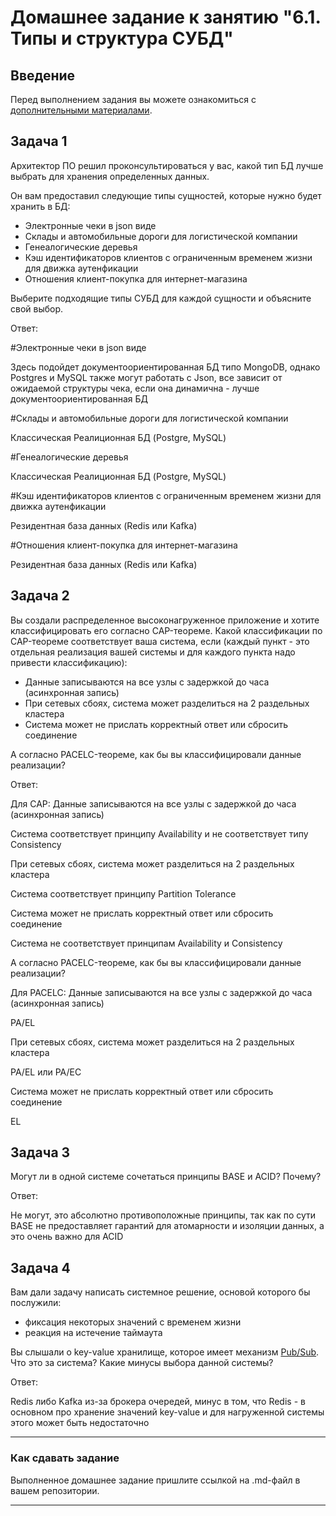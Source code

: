 # Домашнее задание к занятию "6.1. Типы и структура СУБД"

## Введение

Перед выполнением задания вы можете ознакомиться с 
[дополнительными материалами](https://github.com/netology-code/virt-homeworks/tree/master/additional/README.md).

## Задача 1

Архитектор ПО решил проконсультироваться у вас, какой тип БД 
лучше выбрать для хранения определенных данных.

Он вам предоставил следующие типы сущностей, которые нужно будет хранить в БД:

- Электронные чеки в json виде
- Склады и автомобильные дороги для логистической компании
- Генеалогические деревья
- Кэш идентификаторов клиентов с ограниченным временем жизни для движка аутенфикации
- Отношения клиент-покупка для интернет-магазина

Выберите подходящие типы СУБД для каждой сущности и объясните свой выбор.

Ответ:



#Электронные чеки в json виде

Здесь подойдет документоориентированная БД типо MongoDB, однако Postgres и MySQL также могут работать с Json, все зависит от ожидаемой структуры чека, если она динамична - лучше документоориентированная БД

#Склады и автомобильные дороги для логистической компании

Классическая Реалиционная БД (Postgre, MySQL)

#Генеалогические деревья

Классическая Реалиционная БД (Postgre, MySQL)

#Кэш идентификаторов клиентов с ограниченным временем жизни для движка аутенфикации

Резидентная база данных (Redis или Kafka)

#Отношения клиент-покупка для интернет-магазина

Резидентная база данных (Redis или Kafka)



## Задача 2

Вы создали распределенное высоконагруженное приложение и хотите классифицировать его согласно 
CAP-теореме. Какой классификации по CAP-теореме соответствует ваша система, если 
(каждый пункт - это отдельная реализация вашей системы и для каждого пункта надо привести классификацию):

- Данные записываются на все узлы с задержкой до часа (асинхронная запись)
- При сетевых сбоях, система может разделиться на 2 раздельных кластера
- Система может не прислать корректный ответ или сбросить соединение

А согласно PACELC-теореме, как бы вы классифицировали данные реализации?


Ответ:

Для CAP:
Данные записываются на все узлы с задержкой до часа (асинхронная запись)

Система соответствует принципу Availability и не соответствует типу Consistency

При сетевых сбоях, система может разделиться на 2 раздельных кластера

Система соответствует принципу Partition Tolerance

Система может не прислать корректный ответ или сбросить соединение

Система не соответствует принципам Availability и Consistency

А согласно PACELC-теореме, как бы вы классифицировали данные реализации?

Для PACELC:
Данные записываются на все узлы с задержкой до часа (асинхронная запись)

PA/EL

При сетевых сбоях, система может разделиться на 2 раздельных кластера

PA/EL или PA/EC

Система может не прислать корректный ответ или сбросить соединение

EL

## Задача 3

Могут ли в одной системе сочетаться принципы BASE и ACID? Почему?

Ответ:


Не могут, это абсолютно противоположные принципы, так как по сути BASE не предоставляет гарантий для атомарности и изоляции данных, а это очень важно для ACID

## Задача 4

Вам дали задачу написать системное решение, основой которого бы послужили:

- фиксация некоторых значений с временем жизни
- реакция на истечение таймаута

Вы слышали о key-value хранилище, которое имеет механизм [Pub/Sub](https://habr.com/ru/post/278237/). 
Что это за система? Какие минусы выбора данной системы?


Ответ:

Redis либо Kafka из-за брокера очередей, минус в том, что Redis - в основном про хранение значений key-value и для нагруженной системы этого может быть недостаточно




---

### Как cдавать задание

Выполненное домашнее задание пришлите ссылкой на .md-файл в вашем репозитории.

---
